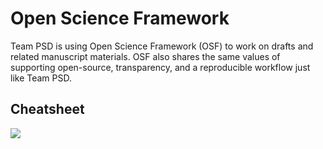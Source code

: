 # Open Science Framework

Team PSD is using Open Science Framework (OSF) to work on drafts and related manuscript materials.
OSF also shares the same values of supporting open-source, transparency, and a reproducible workflow just like Team PSD. 


## Cheatsheet

![](https://user-images.githubusercontent.com/59668647/87482544-79830100-c5e6-11ea-822b-00702565d9bb.png)
